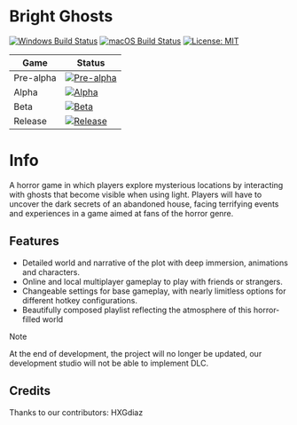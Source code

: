 # Bright Ghosts
[![Windows Build Status](https://img.shields.io/badge/Windows-failed-f44336?branch=master&label=Windows&logo=windows)]()
[![macOS Build Status](https://img.shields.io/badge/Macos-failed-f44336?branch=master&label=macOS&logo=apple)]()
[![License: MIT](https://img.shields.io/badge/License-MIT-yellow.svg)](https://opensource.org/licenses/MIT)

  |Game|Status|
|------|---------|
|Pre-alpha|[![Pre-alpha](https://img.shields.io/badge/Not%20done%20yet-f44336)]()|
|Alpha|[![Alpha](https://img.shields.io/badge/Not%20done%20yet-f44336)]()|
|Beta|[![Beta](https://img.shields.io/badge/Not%20done%20yet-f44336)]()|
|Release|[![Release](https://img.shields.io/badge/Not%20done%20yet-f44336)]()|


Info
=====

A horror game in which players explore mysterious locations by interacting with ghosts that become visible when using light. Players will have to uncover the dark secrets of an abandoned house, facing terrifying events and experiences in a game aimed at fans of the horror genre.

Features
--------

* Detailed world and narrative of the plot with deep immersion, animations and characters.
* Online and local multiplayer gameplay to play with friends or strangers.
* Changeable settings for base gameplay, with nearly limitless options for different hotkey configurations.
* Beautifully composed playlist reflecting the atmosphere of this horror-filled world

> [!NOTE]
> At the end of development, the project will no longer be updated, our development studio will not be able to implement DLC.





















## Credits

Thanks to our contributors: HXGdiaz
